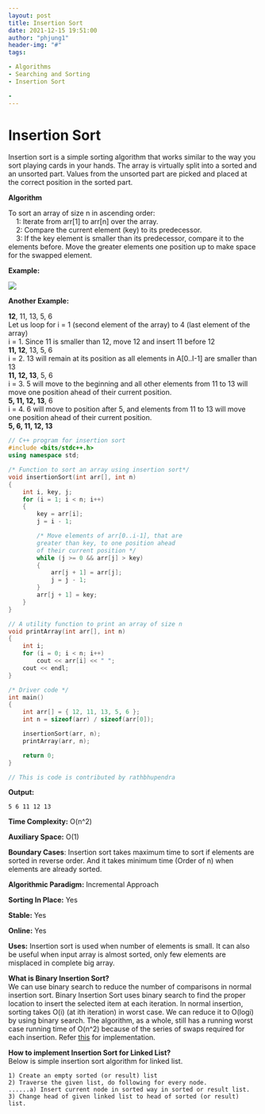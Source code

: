 ```yaml
---
layout: post
title: Insertion Sort
date: 2021-12-15 19:51:00
author: "phjung1"
header-img: "#"
tags:

- Algorithms
- Searching and Sorting
- Insertion Sort

-
---
```


# Insertion Sort

Insertion sort is a simple sorting algorithm that works similar to the way you sort playing cards in your hands. The array is virtually split into a sorted and an unsorted part. Values from the unsorted part are picked and placed at the correct position in the sorted part.

**Algorithm**

To sort an array of size n in ascending order:   
    1: Iterate from arr[1] to arr[n] over the array.   
    2: Compare the current element (key) to its predecessor.   
    3: If the key element is smaller than its predecessor, compare it to the elements before. Move the greater elements one position up to make space for the swapped element.

**Example:**

![](https://media.geeksforgeeks.org/wp-content/uploads/insertionsort.png)

**Another Example:**

**12**, 11, 13, 5, 6  
Let us loop for i = 1 (second element of the array) to 4 (last element of the array)  
i = 1. Since 11 is smaller than 12, move 12 and insert 11 before 12   
**11, 12**, 13, 5, 6  
i = 2. 13 will remain at its position as all elements in A[0..I-1] are smaller than 13   
**11, 12, 13**, 5, 6  
i = 3. 5 will move to the beginning and all other elements from 11 to 13 will move one position ahead of their current position.   
**5, 11, 12, 13**, 6  
i = 4. 6 will move to position after 5, and elements from 11 to 13 will move one position ahead of their current position.   
**5, 6, 11, 12, 13**

```cpp
// C++ program for insertion sort
#include <bits/stdc++.h>
using namespace std;

/* Function to sort an array using insertion sort*/
void insertionSort(int arr[], int n)
{
    int i, key, j;
    for (i = 1; i < n; i++)
    {
        key = arr[i];
        j = i - 1;

        /* Move elements of arr[0..i-1], that are
        greater than key, to one position ahead
        of their current position */
        while (j >= 0 && arr[j] > key)
        {
            arr[j + 1] = arr[j];
            j = j - 1;
        }
        arr[j + 1] = key;
    }
}

// A utility function to print an array of size n
void printArray(int arr[], int n)
{
    int i;
    for (i = 0; i < n; i++)
        cout << arr[i] << " ";
    cout << endl;
}

/* Driver code */
int main()
{
    int arr[] = { 12, 11, 13, 5, 6 };
    int n = sizeof(arr) / sizeof(arr[0]);

    insertionSort(arr, n);
    printArray(arr, n);

    return 0;
}

// This is code is contributed by rathbhupendra
```

**Output:**

    5 6 11 12 13

**Time Complexity:** O(n^2)

**Auxiliary Space:** O(1)

**Boundary Cases**: Insertion sort takes maximum time to sort if elements are sorted in reverse order. And it takes minimum time (Order of n) when elements are already sorted.

**Algorithmic Paradigm:** Incremental Approach

**Sorting In Place:** Yes

**Stable:** Yes

**Online:** Yes

**Uses:** Insertion sort is used when number of elements is small. It can also be useful when input array is almost sorted, only few elements are misplaced in complete big array.

**What is Binary Insertion Sort?**   
We can use binary search to reduce the number of comparisons in normal insertion sort. Binary Insertion Sort uses binary search to find the proper location to insert the selected item at each iteration. In normal insertion, sorting takes O(i) (at ith iteration) in worst case. We can reduce it to O(logi) by using binary search. The algorithm, as a whole, still has a running worst case running time of O(n^2) because of the series of swaps required for each insertion. Refer [this](https://www.geeksforgeeks.org/binary-insertion-sort/) for implementation.

**How to implement Insertion Sort for Linked List?**   
Below is simple insertion sort algorithm for linked list.

    1) Create an empty sorted (or result) list
    2) Traverse the given list, do following for every node.
    ......a) Insert current node in sorted way in sorted or result list.
    3) Change head of given linked list to head of sorted (or result) list. 
